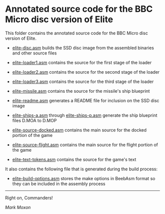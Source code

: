 # Annotated source code for the BBC Micro disc version of Elite

This folder contains the annotated source code for the BBC Micro disc version of Elite.

* [elite-disc.asm](elite-disc.asm) builds the SSD disc image from the assembled binaries and other source files

* [elite-loader1.asm](elite-loader1.asm) contains the source for the first stage of the loader

* [elite-loader2.asm](elite-loader2.asm) contains the source for the second stage of the loader

* [elite-loader3.asm](elite-loader3.asm) contains the source for the third stage of the loader

* [elite-missile.asm](elite-missile.asm) contains the source for the missile's ship blueprint

* [elite-readme.asm](elite-readme.asm) generates a README file for inclusion on the SSD disc image

* [elite-ships-a.asm](elite-ships-a.asm) through [elite-ships-p.asm](elite-ships-p.asm) generate the ship blueprint files D.MOA to D.MOP

* [elite-source-docked.asm](elite-source-docked.asm) contains the main source for the docked portion of the game

* [elite-source-flight.asm](elite-source-flight.asm) contains the main source for the flight portion of the game

* [elite-text-tokens.asm](elite-text-tokens.asm) contains the source for the game's text

It also contains the following file that is generated during the build process:

* [elite-build-options.asm](elite-build-options.asm) stores the make options in BeebAsm format so they can be included in the assembly process

---

Right on, Commanders!

_Mark Moxon_